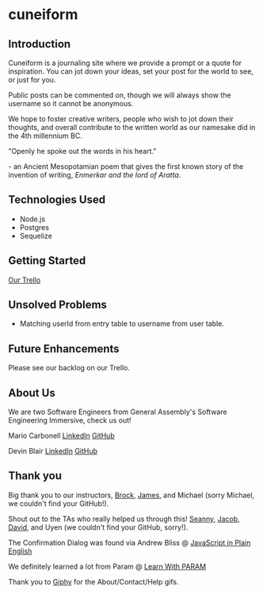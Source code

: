 # cuneiform

## Introduction

Cuneiform is a journaling site where we provide a prompt or a quote for inspiration. You can jot down your ideas, set your post for the world to see, or just for you. 

Public posts can be commented on, though we will always show the username so it cannot be anonymous.

We hope to foster creative writers, people who wish to jot down their thoughts, and overall contribute to the written world as our namesake did in the 4th millennium BC.

"Openly he spoke out the words in his heart."

\- an Ancient Mesopotamian poem that gives the first known story of the invention of writing, _Enmerkar and the lord of Aratta_.

## Technologies Used

* Node.js
* Postgres
* Sequelize

## Getting Started

[Our Trello](https://trello.com/b/jJX36PQ2/cuneiform)

## Unsolved Problems

* Matching userId from entry table to username from user table.

## Future Enhancements

Please see our backlog on our Trello. 

## About Us

We are two Software Engineers from General Assembly's Software Engineering Immersive, check us out!

Mario Carbonell [LinkedIn](https://www.linkedin.com/in/mgcarbonell/) [GitHub](https://github.com/mgcarbonell)

Devin Blair [LinkedIn](https://www.linkedin.com/in/devin-blair/) [GitHub](https://github.com/dcblair)


## Thank you

Big thank you to our instructors, [Brock](https://github.com/brockwc), [James](https://github.com/JSinkler713), and Michael (sorry Michael, we couldn't find your GitHub!).

Shout out to the TAs who really helped us through this! [Seanny](https://github.com/SeannyPhoenix), [Jacob](https://github.com/kleimaj), [David](https://github.com/dschawel), and Uyen (we couldn't find your GitHub, sorry!).

The Confirmation Dialog was found via Andrew Bliss @ [JavaScript in Plain English](https://medium.com/javascript-in-plain-english)

We definitely learned a lot from Param @ [Learn With PARAM](https://learnwithparam.com/blog/how-to-pass-props-to-state-properly-in-react-hooks/)

Thank you to [Giphy](https://giphy.com/) for the About/Contact/Help gifs.